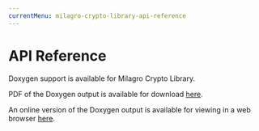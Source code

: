```yaml
---
currentMenu: milagro-crypto-library-api-reference
---
```


# API Reference

Doxygen support is available for Milagro Crypto Library.

PDF of the Doxygen output is available for download <a href="amcl.pdf" target="_blank">here</a>.

An online version of the Doxygen output is available for viewing in a web browser <a href="amcl-api-html/index.html" target="_blank">here</a>.

